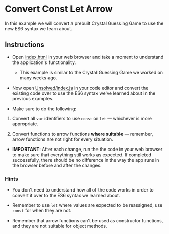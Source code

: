 # Convert Const Let Arrow

In this example we will convert a prebuilt Crystal Guessing Game to use the new ES6 syntax we learn about.

## Instructions

* Open [index.html](index.html) in your web browser and take a moment to understand the application's functionality.

  * This example is similar to the Crystal Guessing Game we worked on many weeks ago.

* Now open [Unsolved/index.js](index.js) in your code editor and convert the existing code over to use the ES6 syntax we've learned about in the previous examples.

* Make sure to do the following:

1. Convert all `var` identifiers to use `const` or `let` &mdash; whichever is more appropriate.

2. Convert functions to arrow functions **where suitable** &mdash; remember, arrow functions are not right for every situation.

* **IMPORTANT**: After each change, run the the code in your web browser to make sure that everything still works as expected. If completed successfully, there should be no difference in the way the app runs in the browser before and after the changes.

### Hints

* You don't need to understand how all of the code works in order to convert it over to the ES6 syntax we learned about.

* Remember to use `let` where values are expected to be reassigned, use `const` for when they are not.

* Remember that arrow functions can't be used as constructor functions, and they are not suitable for object methods.
